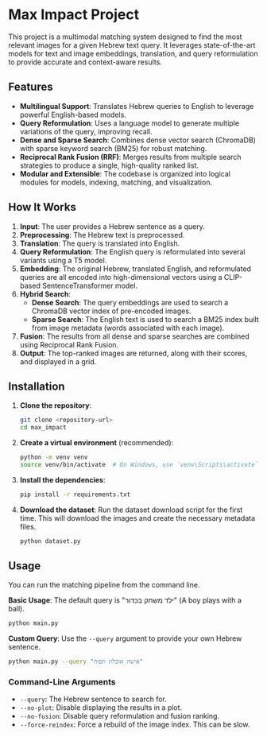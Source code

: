 # Max Impact Project

This project is a multimodal matching system designed to find the most relevant images for a given Hebrew text query. It leverages state-of-the-art models for text and image embeddings, translation, and query reformulation to provide accurate and context-aware results.

## Features

- **Multilingual Support**: Translates Hebrew queries to English to leverage powerful English-based models.
- **Query Reformulation**: Uses a language model to generate multiple variations of the query, improving recall.
- **Dense and Sparse Search**: Combines dense vector search (ChromaDB) with sparse keyword search (BM25) for robust matching.
- **Reciprocal Rank Fusion (RRF)**: Merges results from multiple search strategies to produce a single, high-quality ranked list.
- **Modular and Extensible**: The codebase is organized into logical modules for models, indexing, matching, and visualization.

## How It Works

1.  **Input**: The user provides a Hebrew sentence as a query.
2.  **Preprocessing**: The Hebrew text is preprocessed.
3.  **Translation**: The query is translated into English.
4.  **Query Reformulation**: The English query is reformulated into several variants using a T5 model.
5.  **Embedding**: The original Hebrew, translated English, and reformulated queries are all encoded into high-dimensional vectors using a CLIP-based SentenceTransformer model.
6.  **Hybrid Search**:
    *   **Dense Search**: The query embeddings are used to search a ChromaDB vector index of pre-encoded images.
    *   **Sparse Search**: The English text is used to search a BM25 index built from image metadata (words associated with each image).
7.  **Fusion**: The results from all dense and sparse searches are combined using Reciprocal Rank Fusion.
8.  **Output**: The top-ranked images are returned, along with their scores, and displayed in a grid.

## Installation

1.  **Clone the repository**:
    ```bash
    git clone <repository-url>
    cd max_impact
    ```

2.  **Create a virtual environment** (recommended):
    ```bash
    python -m venv venv
    source venv/bin/activate  # On Windows, use `venv\Scripts\activate`
    ```

3.  **Install the dependencies**:
    ```bash
    pip install -r requirements.txt
    ```

4.  **Download the dataset**:
    Run the dataset download script for the first time. This will download the images and create the necessary metadata files.
    ```bash
    python dataset.py
    ```

## Usage

You can run the matching pipeline from the command line.

**Basic Usage**:
The default query is "ילד משחק בכדור" (A boy plays with a ball).

```bash
python main.py
```

**Custom Query**:
Use the `--query` argument to provide your own Hebrew sentence.

```bash
python main.py --query "אישה אוכלת תפוח"
```

### Command-Line Arguments

*   `--query`: The Hebrew sentence to search for.
*   `--no-plot`: Disable displaying the results in a plot.
*   `--no-fusion`: Disable query reformulation and fusion ranking.
*   `--force-reindex`: Force a rebuild of the image index. This can be slow.